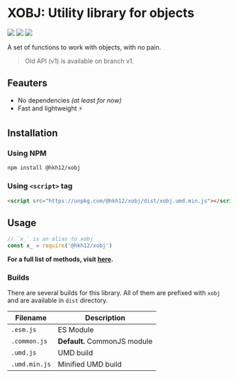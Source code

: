 # XOBJ: Utility library for objects
![](https://api.travis-ci.org/Hkh12/xobj.svg)
![](https://david-dm.org/Hkh12/xobj.svg)
![](https://badges.frapsoft.com/os/gpl/gpl.svg?v=102)

A set of functions to work with objects, with no pain.
> Old API (v1) is available on branch v1.
## Feauters
- No dependencies _(at least for now)_
- Fast and lightweight ⚡️
## Installation
### Using NPM
```sh
npm install @hkh12/xobj
```
### Using `<script>` tag
```html
<script src="https://unpkg.com/@hkh12/xobj/dist/xobj.umd.min.js"></script>
```
## Usage
```js
// `x_` is an alias to xobj
const x_ = require('@hkh12/xobj')
``` 
**For a full list of methods, visit [here](docs/README.md).**
### Builds
There are several builds for this library. All of  them are prefixed with `xobj` and are available in `dist` directory.

| Filename | Description |
| --- | --- |
| `.esm.js` | ES Module |
| `.common.js` | **Default.** CommonJS module |
| `.umd.js` | UMD build |
| `.umd.min.js` | Minified UMD build |